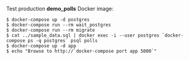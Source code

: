 Test production **demo_polls** Docker image:

```
$ docker-compose up -d postgres
$ docker-compose run --rm wait_postgres
$ docker-compose run --rm migrate
$ cat ../sample_data.sql | docker exec -i --user postgres `docker-compose ps -q postgres` psql polls
$ docker-compose up -d app
$ echo "Browse to http://`docker-compose port app 5000`"
```
